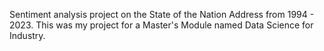 Sentiment analysis project on the State of the Nation Address from 1994 - 2023. This was my project for a Master's Module named Data Science for Industry.
